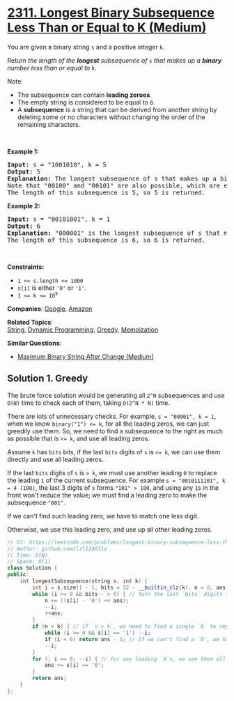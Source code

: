 # [2311. Longest Binary Subsequence Less Than or Equal to K (Medium)](https://leetcode.com/problems/longest-binary-subsequence-less-than-or-equal-to-k)

<p>You are given a binary string <code>s</code> and a positive integer <code>k</code>.</p>
<p>Return <em>the length of the <strong>longest</strong> subsequence of </em><code>s</code><em> that makes up a <strong>binary</strong> number less than or equal to</em> <code>k</code>.</p>
<p>Note:</p>
<ul>
	<li>The subsequence can contain <strong>leading zeroes</strong>.</li>
	<li>The empty string is considered to be equal to <code>0</code>.</li>
	<li>A <strong>subsequence</strong> is a string that can be derived from another string by deleting some or no characters without changing the order of the remaining characters.</li>
</ul>
<p>&nbsp;</p>
<p><strong class="example">Example 1:</strong></p>
<pre><strong>Input:</strong> s = "1001010", k = 5
<strong>Output:</strong> 5
<strong>Explanation:</strong> The longest subsequence of s that makes up a binary number less than or equal to 5 is "00010", as this number is equal to 2 in decimal.
Note that "00100" and "00101" are also possible, which are equal to 4 and 5 in decimal, respectively.
The length of this subsequence is 5, so 5 is returned.
</pre>
<p><strong class="example">Example 2:</strong></p>
<pre><strong>Input:</strong> s = "00101001", k = 1
<strong>Output:</strong> 6
<strong>Explanation:</strong> "000001" is the longest subsequence of s that makes up a binary number less than or equal to 1, as this number is equal to 1 in decimal.
The length of this subsequence is 6, so 6 is returned.
</pre>
<p>&nbsp;</p>
<p><strong>Constraints:</strong></p>
<ul>
	<li><code>1 &lt;= s.length &lt;= 1000</code></li>
	<li><code>s[i]</code> is either <code>'0'</code> or <code>'1'</code>.</li>
	<li><code>1 &lt;= k &lt;= 10<sup>9</sup></code></li>
</ul>

**Companies**:
[Google](https://leetcode.com/company/google), [Amazon](https://leetcode.com/company/amazon)

**Related Topics**:  
[String](https://leetcode.com/tag/string/), [Dynamic Programming](https://leetcode.com/tag/dynamic-programming/), [Greedy](https://leetcode.com/tag/greedy/), [Memoization](https://leetcode.com/tag/memoization/)

**Similar Questions**:
* [Maximum Binary String After Change (Medium)](https://leetcode.com/problems/maximum-binary-string-after-change/)

## Solution 1. Greedy

The brute force solution would be generating all `2^N` subsequences and use `O(N)` time to check each of them, taking `O(2^N * N)` time.

There are lots of unnecessary checks. For example, `s = "00001", k = 1`, when we know `binary("1") <= k`, for all the leading zeros, we can just greedily use them. So, we need to find a subsequence to the right as much as possible that is `<= k`, and use all leading zeros.

Assume `k` has `bits` bits, if the last `bits` digits of `s` is `<= k`, we can use them directly and use all leading zeros.

If the last `bits` digits of `s` is `> k`, we must use another leading `0` to replace the leading `1` of the current subsequence. For example `s = "0010111101", k = 4 (100)`, the last 3 digits of `s` forms `"101" > 100`, and using any `1`s in the front won't reduce the value; we must find a leading zero to make the subsequence `"001"`.

If we can't find such leading zero, we have to match one less digit.

Otherwise, we use this leading zero, and use up all other leading zeros.

```cpp
// OJ: https://leetcode.com/problems/longest-binary-subsequence-less-than-or-equal-to-k
// Author: github.com/lzl124631x
// Time: O(N)
// Space: O(1)
class Solution {
public:
    int longestSubsequence(string s, int k) {
        int i = s.size() - 1, bits = 32 - __builtin_clz(k), n = 0, ans = 0;
        while (i >= 0 && bits-- > 0) { // turn the last `bits` digits to a binary number `n`.
            n += ((s[i] - '0') << ans);
            --i;
            ++ans;
        }
        if (n > k) { // if `n > k`, we need to find a single `0` to replace the leading `1` of `n`.
            while (i >= 0 && s[i] == '1') --i;
            if (i < 0) return ans - 1; // If we can't find a `0`, we have to match one less digit.
            --i;
        }
        for (; i >= 0; --i) { // for any leading `0`s, we use them all
            ans += s[i] == '0';
        }
        return ans;
    }
};
```